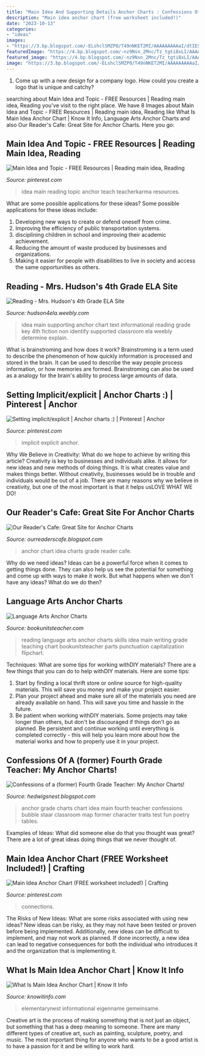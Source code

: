 ```yaml
---
title: "Main Idea And Supporting Details Anchor Charts : Confessions Of A (former) Fourth Grade Teacher: My Anchor Charts!"
description: "Main idea anchor chart (free worksheet included!)"
date: "2023-10-13"
categories:
- "ideas"
images:
- "https://3.bp.blogspot.com/-ELshclSMZP0/T49nNKET2MI/AAAAAAAAAaI/dtIESoK_lCQ/s1600/classroom+010.JPG"
featuredImage: "https://4.bp.blogspot.com/-nz9Nsn_2Mnc/Tz_tgti8xLI/AAAAAAAAAkc/c8CpqYk3lDo/s1600/photo+1+(7).jpg"
featured_image: "https://4.bp.blogspot.com/-nz9Nsn_2Mnc/Tz_tgti8xLI/AAAAAAAAAkc/c8CpqYk3lDo/s1600/photo+1+(7).jpg"
image: "https://3.bp.blogspot.com/-ELshclSMZP0/T49nNKET2MI/AAAAAAAAAaI/dtIESoK_lCQ/s1600/classroom+010.JPG"
---
```



1. Come up with a new design for a company logo. How could you create a logo that is unique and catchy?

	

		
searching about Main Idea and Topic - FREE Resources | Reading main idea, Reading you've visit to the right place. We have 8 Images about Main Idea and Topic - FREE Resources | Reading main idea, Reading like What Is Main Idea Anchor Chart | Know It Info, Language Arts Anchor Charts and also Our Reader&#039;s Cafe: Great Site for Anchor Charts. Here you go:
		
    
## Main Idea And Topic - FREE Resources | Reading Main Idea, Reading

<img loading=lazy src="https://i.pinimg.com/originals/bb/1d/74/bb1d746145fadec5f5adbe33bd646581.jpg" onerror="this.onerror=null;this.src='https://tse4.mm.bing.net/th?id=OIP.HtddVgMFk-CEjhtJMBAuaQHaJ4&amp;pid=15.1';" alt="Main Idea and Topic - FREE Resources | Reading main idea, Reading">

_Source: pinterest.com_

>idea main reading topic anchor teach teacherkarma resources. 

	

What are some possible applications for these ideas?
Some possible applications for these ideas include: 
1. Developing new ways to create or defend oneself from crime. 
2. Improving the efficiency of public transportation systems. 
3. disciplining children in school and improving their academic achievement. 
4. Reducing the amount of waste produced by businesses and organizations. 
5. Making it easier for people with disabilities to live in society and access the same opportunities as others.

    
## Reading - Mrs. Hudson&#039;s 4th Grade ELA Site

<img loading=lazy src="https://hudson4ela.weebly.com/uploads/2/5/2/1/25216923/513499.jpg" onerror="this.onerror=null;this.src='https://tse1.mm.bing.net/th?id=OIP.i_o2WPFhNjrkJAsMdUtbcgAAAA&amp;pid=15.1';" alt="Reading - Mrs. Hudson&#039;s 4th Grade ELA Site">

_Source: hudson4ela.weebly.com_

>idea main supporting anchor chart text informational reading grade key 4th fiction non identify supported classroom ela weebly determine explain. 

	

What is brainstroming and how does it work?
Brainstroming is a term used to describe the phenomenon of how quickly information is processed and stored in the brain. It can be used to describe the way people process information, or how memories are formed. Brainstroming can also be used as a analogy for the brain's ability to process large amounts of data.

    
## Setting Implicit/explicit | Anchor Charts :) | Pinterest | Anchor

<img loading=lazy src="https://s-media-cache-ak0.pinimg.com/600x315/82/36/9f/82369fba4087e4fa7a749383a7f986c9.jpg" onerror="this.onerror=null;this.src='https://tse3.mm.bing.net/th?id=OIP.iaBaxSx0uHZR3_qbmZxmCwHaD4&amp;pid=15.1';" alt="Setting implicit/explicit | Anchor charts :) | Pinterest | Anchor">

_Source: pinterest.com_

>implicit explicit anchor. 

	

Why We Believe in Creativity: What do we hope to achieve by writing this article?
Creativity is key to businesses and individuals alike. It allows for new ideas and new methods of doing things. It is what creates value and makes things better. Without creativity, businesses would be in trouble and individuals would be out of a job. There are many reasons why we believe in creativity, but one of the most important is that it helps usLOVE WHAT WE DO!

    
## Our Reader&#039;s Cafe: Great Site For Anchor Charts

<img loading=lazy src="https://4.bp.blogspot.com/-nz9Nsn_2Mnc/Tz_tgti8xLI/AAAAAAAAAkc/c8CpqYk3lDo/s1600/photo+1+(7).jpg" onerror="this.onerror=null;this.src='https://tse4.mm.bing.net/th?id=OIP.S1CGFg5CIHKRnQQh1MA89AHaJ4&amp;pid=15.1';" alt="Our Reader&#039;s Cafe: Great Site for Anchor Charts">

_Source: ourreaderscafe.blogspot.com_

>anchor chart idea charts grade reader cafe. 

	

Why do we need ideas?
Ideas can be a powerful force when it comes to getting things done. They can also help us see the potential for something and come up with ways to make it work. But what happens when we don't have any ideas? What do we do then?

    
## Language Arts Anchor Charts

<img loading=lazy src="http://bookunitsteacher.com/flipchart/reading/mainidea/mainideasmall.jpg" onerror="this.onerror=null;this.src='https://tse3.mm.bing.net/th?id=OIP._q0ehHoklUuHgT8PFWQ2xQHaKn&amp;pid=15.1';" alt="Language Arts Anchor Charts">

_Source: bookunitsteacher.com_

>reading language arts anchor charts skills idea main writing grade teaching chart bookunitsteacher parts punctuation capitalization flipchart. 

	

Techniques: What are some tips for working withDIY materials?
There are a few things that you can do to help withDIY materials. Here are some tips: 
1. Start by finding a local thrift store or online source for high-quality materials. This will save you money and make your project easier. 
2. Plan your project ahead and make sure all of the materials you need are already available on hand. This will save you time and hassle in the future. 
3. Be patient when working withDIY materials. Some projects may take longer than others, but don't be discouraged if things don't go as planned. Be persistent and continue working until everything is completed correctly - this will help you learn more about how the material works and how to properly use it in your project.

    
## Confessions Of A (former) Fourth Grade Teacher: My Anchor Charts!

<img loading=lazy src="https://3.bp.blogspot.com/-ELshclSMZP0/T49nNKET2MI/AAAAAAAAAaI/dtIESoK_lCQ/s1600/classroom+010.JPG" onerror="this.onerror=null;this.src='https://tse4.mm.bing.net/th?id=OIP.Qc9m4LIft8NuXALwQY_aKQHaJ6&amp;pid=15.1';" alt="Confessions of a (former) Fourth Grade Teacher: My Anchor Charts!">

_Source: hedwigsnest.blogspot.com_

>anchor grade charts chart idea main fourth teacher confessions bubble staar classroom map former character traits test fun poetry tables. 

	

Examples of Ideas: What did someone else do that you thought was great?
There are a lot of great ideas doing things that we never thought of.

    
## Main Idea Anchor Chart (FREE Worksheet Included!) | Crafting

<img loading=lazy src="https://i.pinimg.com/originals/bd/8c/e9/bd8ce937cf88024f04c94545c6125991.jpg" onerror="this.onerror=null;this.src='https://tse2.mm.bing.net/th?id=OIP.YTBbSkqeWVg5Y6iL5nn4iAHaJ4&amp;pid=15.1';" alt="Main Idea Anchor Chart (FREE worksheet included!) | Crafting">

_Source: pinterest.com_

>connections. 

	

The Risks of New Ideas: What are some risks associated with using new ideas?
New ideas can be risky, as they may not have been tested or proven before being implemented. Additionally, new ideas can be difficult to implement, and may not work as planned. If done incorrectly, a new idea can lead to negative consequences for both the individual who introduces it and the organization that is implementing it.

    
## What Is Main Idea Anchor Chart | Know It Info

<img loading=lazy src="https://elementarynest.com/wp-content/uploads/2020/11/Slide3-2.jpg" onerror="this.onerror=null;this.src='https://tse1.mm.bing.net/th?id=OIP.geoQsWfGTa1CMeKGtz85EwHaJ4&amp;pid=15.1';" alt="What Is Main Idea Anchor Chart | Know It Info">

_Source: knowitinfo.com_

>elementarynest informational eigenname gemeinsame. 

	

Creative art is the process of making something that is not just an object, but something that has a deep meaning to someone. There are many different types of creative art, such as painting, sculpture, poetry, and music. The most important thing for anyone who wants to be a good artist is to have a passion for it and be willing to work hard.

